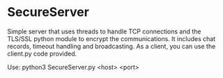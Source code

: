 # SecureServer
Simple server that uses threads to handle TCP connections and the TLS/SSL python module to encrypt the communications. It includes chat records, timeout handling and broadcasting.  As a client, you can use the client.py code provided.

Use: python3 SecureServer.py \<host\> \<port\>
